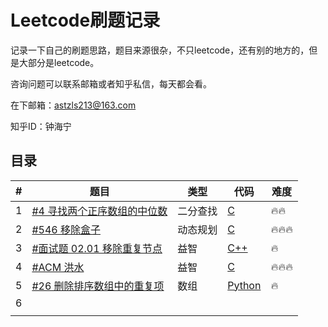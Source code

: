 # Leetcode刷题记录

记录一下自己的刷题思路，题目来源很杂，不只leetcode，还有别的地方的，但是大部分是leetcode。

咨询问题可以联系邮箱或者知乎私信，每天都会看。

在下邮箱：astzls213@163.com

知乎ID：钟海宁

## 目录

| #    | 题目                                                         | 类型     | 代码                                                      | 难度 |
| ---- | ------------------------------------------------------------ | -------- | --------------------------------------------------------- | ---- |
| 1    | [#4 寻找两个正序数组的中位数](https://leetcode-cn.com/problems/median-of-two-sorted-arrays/) | 二分查找 | [C](solutions/001_Median_Two_Sorted_Arrays.c)             | 🔥🔥   |
| 2    | [#546 移除盒子](https://leetcode-cn.com/problems/remove-boxes/) | 动态规划 | [C](solutions/002_Drop_Box.c)                             | 🔥🔥🔥  |
| 3    | [#面试题 02.01 移除重复节点](https://leetcode-cn.com/problems/remove-duplicate-node-lcci/) | 益智     | [C++](solutions/003_Duplicated_Node.cpp)                  | 🔥    |
| 4    | [#ACM 洪水]()                                                | 益智     | [C](solutions/004_Flooded.c)                              | 🔥🔥🔥  |
| 5    | [#26 删除排序数组中的重复项](https://leetcode-cn.com/problems/remove-duplicates-from-sorted-array/) | 数组     | [Python](solutions/005_Remove_Duplicates_Sorted_Array.py) | 🔥    |
| 6    |                                                              |          |                                                           |      |
|      |                                                              |          |                                                           |      |

